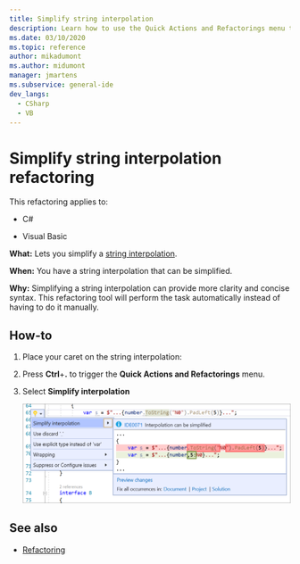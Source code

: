 ```yaml
---
title: Simplify string interpolation
description: Learn how to use the Quick Actions and Refactorings menu to simplify a string interpolation.
ms.date: 03/10/2020
ms.topic: reference
author: mikadumont
ms.author: midumont
manager: jmartens
ms.subservice: general-ide
dev_langs:
  - CSharp
  - VB
---
```

# Simplify string interpolation refactoring


This refactoring applies to:

- C#

- Visual Basic

**What:** Lets you simplify a [string interpolation](/dotnet/csharp/tutorials/string-interpolation).

**When:** You have a string interpolation that can be simplified.

**Why:** Simplifying a string interpolation can provide more clarity and concise syntax. This refactoring tool will perform the task automatically instead of having to do it manually.

## How-to

1. Place your caret on the string interpolation:

2. Press **Ctrl**+**.** to trigger the **Quick Actions and Refactorings** menu.

3. Select **Simplify interpolation**

    ![Simplify string interpolation](media/simplify-string-interpolation.png)

## See also

- [Refactoring](../refactoring-in-visual-studio.md)
